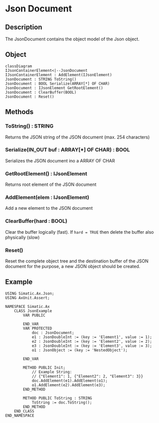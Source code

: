 # Json Document

## Description
The JsonDocument contains the object model of the Json object.


## Object
```mermaid
classDiagram
IJsonContainerElement<|--JsonDocument
IJsonContainerElement : AddElement(IJsonElement)
JsonDocument : STRING ToString()
JsonDocument : BOOL Serialize(ARRAY[*] OF CHAR)
JsonDocument : IJsonElement GetRootElement()
JsonDocument : ClearBuffer(BOOL)
JsonDocument : Reset()

```

## Methods

### ToString() : STRING

Returns the JSON string of the JSON document (max. 254 characters)

### Serialize(IN_OUT buf : ARRAY[*] OF CHAR) : BOOL
Serializes the JSON document ino a ARRAY OF CHAR

### GetRootElement() : IJsonElement
Returns root element of the JSON document

### AddElement(elem : IJsonElement)
Add a new element to the JSON document

### ClearBuffer(hard : BOOL)
Clear the buffer logically (fast). If `hard = TRUE` then delete the buffer also physically (slow)

### Reset()
Reset the complete object tree and the destination buffer of the JSON document for the purpose, a new JSON object should be created.

## Example
```iec-st
USING Simatic.Ax.Json;
USING AxUnit.Assert;

NAMESPACE Simatic.Ax
    CLASS JsonExample
        VAR PUBLIC
            
        END_VAR
        VAR PROTECTED
            doc : JsonDocument;
            e1 : JsonDoubleInt := (key := 'Element1', value := 1);
            e2 : JsonDoubleInt := (key := 'Element2', value := 2);
            e3 : JsonDoubleInt := (key := 'Element3', value := 3);
            o1 : JsonObject := (key := 'NestedObject');
            
        END_VAR
        
        METHOD PUBLIC Init;
            // Example String:
            // {"Element1": 1, {"Element2": 2, "Element3": 3}}            
            doc.AddElement(e1).AddElement(o1);
            o1.AddElement(e2).AddElement(e3);
        END_METHOD

        METHOD PUBLIC ToString : STRING
            ToString := doc.ToString();
        END_METHOD
    END_CLASS    
END_NAMESPACE
```
